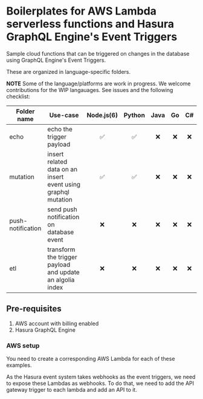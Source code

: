 # Boilerplates for AWS Lambda serverless functions and Hasura GraphQL Engine's Event Triggers

Sample cloud functions that can be triggered on changes in the database using GraphQL Engine's Event Triggers.

These are organized in language-specific folders.

**NOTE**
Some of the language/platforms are work in progress. We welcome contributions for the WIP langauages. See issues and the following checklist:

| Folder name | Use-case| Node.js(6) | Python | Java | Go | C#	
|-------------|---------|:--------:|:------:|:----:|:---:|:---:	
| echo | echo the trigger payload  | ✅ | ✅ | ❌ | ❌ | ❌ 	
| mutation | insert related data on an insert event using graphql mutation | ✅ | ✅ | ❌ | ❌ | ❌ 	
| push-notification | send push notification on database event | ❌ | ❌ | ❌ | ❌ | ❌	
| etl | transform the trigger payload and update an algolia index | ❌ | ❌ | ❌ | ❌ | ❌	



## Pre-requisites

1. AWS account with billing enabled
2. Hasura GraphQL Engine

### AWS setup
You need to create a corresponding AWS Lambda for each of these examples.

As the Hasura event system takes webhooks as the event triggers, we need to expose these Lambdas as webhooks. To do that, we need to add the API gateway trigger to each lambda and add an API to it.
